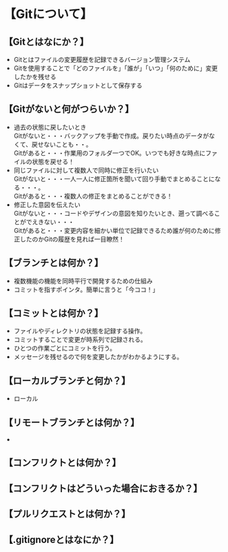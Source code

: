 # 【Gitについて】  
## 【Gitとはなにか？】  
- Gitとはファイルの変更履歴を記録できるバージョン管理システム  
- Gitを使用することで「どのファイルを」「誰が」「いつ」「何のために」変更したかを残せる
- Gitはデータをスナップショットとして保存する  

## 【Gitがないと何がつらいか？】  
- 過去の状態に戻したいとき  
Gitがないと・・・バックアップを手動で作成。戻りたい時点のデータがなくて、戻せないことも・・。  
Gitがあると・・・作業用のフォルダ一つでOK。いつでも好きな時点にファイルの状態を戻せる！  
- 同じファイルに対して複数人で同時に修正を行いたい  
Gitがないと・・・一人一人に修正箇所を聞いて回り手動でまとめることになる・・・。  
Gitがあると・・・複数人の修正をまとめることができる！  
- 修正した意図を伝えたい  
Gitがないと・・・コードやデザインの意図を知りたいとき、遡って調べることがでえきない・・・  
Gitがあると・・・変更内容を細かい単位で記録できるため誰が何のために修正したのかGitの履歴を見れば一目瞭然！  

## 【ブランチとは何か？】  
- 複数機能の機能を同時平行で開発するための仕組み  
- コミットを指すポインタ。簡単に言うと「今ココ！」  

## 【コミットとは何か？】  
- ファイルやディレクトリの状態を記録する操作。
- コミットすることで変更が時系列で記録される。
- ひとつの作業ごとにコミットを行う。
- メッセージを残せるので何を変更したかがわかるようにする。

## 【ローカルブランチと何か？】  
- ローカル
## 【リモートブランチとは何か？】  
- 
## 【コンフリクトとは何か？】  
## 【コンフリクトはどういった場合におきるか？】  
## 【プルリクエストとは何か？】  
## 【.gitignoreとはなにか？】  
